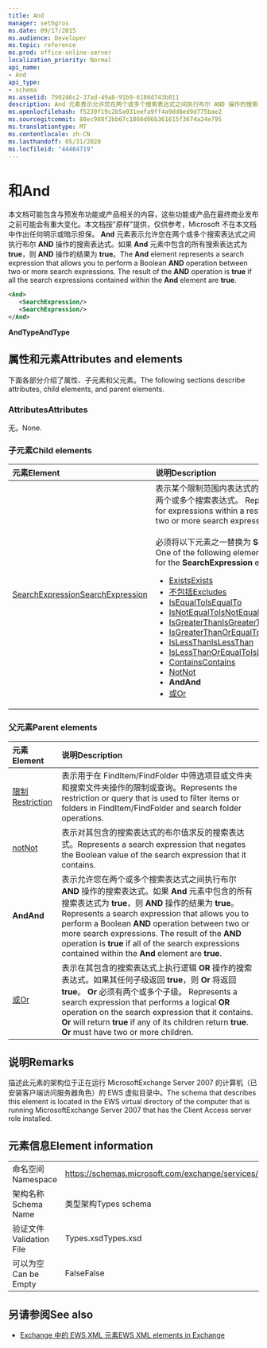 ```yaml
---
title: And
manager: sethgros
ms.date: 09/17/2015
ms.audience: Developer
ms.topic: reference
ms.prod: office-online-server
localization_priority: Normal
api_name:
- And
api_type:
- schema
ms.assetid: 790246c2-37ad-49a8-91b9-6186d743b011
description: And 元素表示允许您在两个或多个搜索表达式之间执行布尔 AND 操作的搜索表达式。如果 And 元素中包含的所有搜索表达式为 true，则 AND 操作的结果为 true。
ms.openlocfilehash: f5239f19c2b5a931eefa9ff4a9dd8ed9d775bae2
ms.sourcegitcommit: 88ec988f2bb67c1866d06b361615f3674a24e795
ms.translationtype: MT
ms.contentlocale: zh-CN
ms.lasthandoff: 05/31/2020
ms.locfileid: "44464719"
---
```

# <a name="and"></a><span data-ttu-id="c8d70-104">和</span><span class="sxs-lookup"><span data-stu-id="c8d70-104">And</span></span>

<span data-ttu-id="c8d70-p102">本文档可能包含与预发布功能或产品相关的内容，这些功能或产品在最终商业发布之前可能会有重大变化。本文档按"原样"提供，仅供参考，Microsoft 不在本文档中作出任何明示或暗示担保。 **And** 元素表示允许您在两个或多个搜索表达式之间执行布尔 **AND** 操作的搜索表达式。如果 **And** 元素中包含的所有搜索表达式为 **true**，则 **AND** 操作的结果为 **true**。</span><span class="sxs-lookup"><span data-stu-id="c8d70-p102">The **And** element represents a search expression that allows you to perform a Boolean **AND** operation between two or more search expressions. The result of the **AND** operation is **true** if all the search expressions contained within the **And** element are **true**.</span></span>
  
```xml
<And>
   <SearchExpression/>
   <SearchExpression/>
</And>
```

 <span data-ttu-id="c8d70-107">**AndType**</span><span class="sxs-lookup"><span data-stu-id="c8d70-107">**AndType**</span></span>
## <a name="attributes-and-elements"></a><span data-ttu-id="c8d70-108">属性和元素</span><span class="sxs-lookup"><span data-stu-id="c8d70-108">Attributes and elements</span></span>

<span data-ttu-id="c8d70-109">下面各部分介绍了属性、子元素和父元素。</span><span class="sxs-lookup"><span data-stu-id="c8d70-109">The following sections describe attributes, child elements, and parent elements.</span></span>
  
### <a name="attributes"></a><span data-ttu-id="c8d70-110">Attributes</span><span class="sxs-lookup"><span data-stu-id="c8d70-110">Attributes</span></span>

<span data-ttu-id="c8d70-111">无。</span><span class="sxs-lookup"><span data-stu-id="c8d70-111">None.</span></span>
  
### <a name="child-elements"></a><span data-ttu-id="c8d70-112">子元素</span><span class="sxs-lookup"><span data-stu-id="c8d70-112">Child elements</span></span>

|<span data-ttu-id="c8d70-113">**元素**</span><span class="sxs-lookup"><span data-stu-id="c8d70-113">**Element**</span></span>|<span data-ttu-id="c8d70-114">**说明**</span><span class="sxs-lookup"><span data-stu-id="c8d70-114">**Description**</span></span>|
|:-----|:-----|
|[<span data-ttu-id="c8d70-115">SearchExpression</span><span class="sxs-lookup"><span data-stu-id="c8d70-115">SearchExpression</span></span>](searchexpression.md) <br/> | <span data-ttu-id="c8d70-p103">表示某个限制范围内表达式的基类。And 操作中必须有两个或多个搜索表达式。  </span><span class="sxs-lookup"><span data-stu-id="c8d70-p103">Represents the base class for expressions within a restriction. There must be two or more search expressions in an And operation.</span></span><br/><br/>  <span data-ttu-id="c8d70-118">必须将以下元素之一替换为 **SearchExpression** 元素：</span><span class="sxs-lookup"><span data-stu-id="c8d70-118">One of the following elements must be substituted for the **SearchExpression** element:</span></span><ul><li> [<span data-ttu-id="c8d70-119">Exists</span><span class="sxs-lookup"><span data-stu-id="c8d70-119">Exists</span></span>](exists.md)</li><li>[<span data-ttu-id="c8d70-120">不包括</span><span class="sxs-lookup"><span data-stu-id="c8d70-120">Excludes</span></span>](excludes.md)</li><li>[<span data-ttu-id="c8d70-121">IsEqualTo</span><span class="sxs-lookup"><span data-stu-id="c8d70-121">IsEqualTo</span></span>](isequalto.md)</li><li>[<span data-ttu-id="c8d70-122">IsNotEqualTo</span><span class="sxs-lookup"><span data-stu-id="c8d70-122">IsNotEqualTo</span></span>](isnotequalto.md)</li><li>[<span data-ttu-id="c8d70-123">IsGreaterThan</span><span class="sxs-lookup"><span data-stu-id="c8d70-123">IsGreaterThan</span></span>](isgreaterthan.md)</li><li>[<span data-ttu-id="c8d70-124">IsGreaterThanOrEqualTo</span><span class="sxs-lookup"><span data-stu-id="c8d70-124">IsGreaterThanOrEqualTo</span></span>](isgreaterthanorequalto.md)</li><li>[<span data-ttu-id="c8d70-125">IsLessThan</span><span class="sxs-lookup"><span data-stu-id="c8d70-125">IsLessThan</span></span>](islessthan.md)</li><li>[<span data-ttu-id="c8d70-126">IsLessThanOrEqualTo</span><span class="sxs-lookup"><span data-stu-id="c8d70-126">IsLessThanOrEqualTo</span></span>](islessthanorequalto.md)</li><li>[<span data-ttu-id="c8d70-127">Contains</span><span class="sxs-lookup"><span data-stu-id="c8d70-127">Contains</span></span>](contains.md)</li><li>[<span data-ttu-id="c8d70-128">Not</span><span class="sxs-lookup"><span data-stu-id="c8d70-128">Not</span></span>](not.md)</li><li><span data-ttu-id="c8d70-129">**And**</span><span class="sxs-lookup"><span data-stu-id="c8d70-129">**And**</span></span></li><li>[<span data-ttu-id="c8d70-130">或</span><span class="sxs-lookup"><span data-stu-id="c8d70-130">Or</span></span>](or.md) </li></ul> |
   
### <a name="parent-elements"></a><span data-ttu-id="c8d70-131">父元素</span><span class="sxs-lookup"><span data-stu-id="c8d70-131">Parent elements</span></span>

|<span data-ttu-id="c8d70-132">**元素**</span><span class="sxs-lookup"><span data-stu-id="c8d70-132">**Element**</span></span>|<span data-ttu-id="c8d70-133">**说明**</span><span class="sxs-lookup"><span data-stu-id="c8d70-133">**Description**</span></span>|
|:-----|:-----|
|[<span data-ttu-id="c8d70-134">限制</span><span class="sxs-lookup"><span data-stu-id="c8d70-134">Restriction</span></span>](restriction.md) <br/> |<span data-ttu-id="c8d70-135">表示用于在 FindItem/FindFolder 中筛选项目或文件夹和搜索文件夹操作的限制或查询。</span><span class="sxs-lookup"><span data-stu-id="c8d70-135">Represents the restriction or query that is used to filter items or folders in FindItem/FindFolder and search folder operations.</span></span>  <br/> |
|[<span data-ttu-id="c8d70-136">not</span><span class="sxs-lookup"><span data-stu-id="c8d70-136">Not</span></span>](not.md) <br/> |<span data-ttu-id="c8d70-137">表示对其包含的搜索表达式的布尔值求反的搜索表达式。</span><span class="sxs-lookup"><span data-stu-id="c8d70-137">Represents a search expression that negates the Boolean value of the search expression that it contains.</span></span>  <br/> |
|<span data-ttu-id="c8d70-138">**And**</span><span class="sxs-lookup"><span data-stu-id="c8d70-138">**And**</span></span> <br/> |<span data-ttu-id="c8d70-p104">表示允许您在两个或多个搜索表达式之间执行布尔 **AND** 操作的搜索表达式。如果 **And** 元素中包含的所有搜索表达式为 **true**，则 **AND** 操作的结果为 **true**。  </span><span class="sxs-lookup"><span data-stu-id="c8d70-p104">Represents a search expression that allows you to perform a Boolean **AND** operation between two or more search expressions. The result of the **AND** operation is **true** if all of the search expressions contained within the **And** element are **true**.  </span></span><br/> |
|[<span data-ttu-id="c8d70-141">或</span><span class="sxs-lookup"><span data-stu-id="c8d70-141">Or</span></span>](or.md) <br/> |<span data-ttu-id="c8d70-p105">表示在其包含的搜索表达式上执行逻辑 **OR** 操作的搜索表达式。如果其任何子级返回 **true**，则 **Or** 将返回 **true**。 **Or** 必须有两个或多个子级。  </span><span class="sxs-lookup"><span data-stu-id="c8d70-p105">Represents a search expression that performs a logical **OR** operation on the search expression that it contains. **Or** will return **true** if any of its children return **true**. **Or** must have two or more children.  </span></span><br/> |
   
## <a name="remarks"></a><span data-ttu-id="c8d70-145">说明</span><span class="sxs-lookup"><span data-stu-id="c8d70-145">Remarks</span></span>

<span data-ttu-id="c8d70-146">描述此元素的架构位于正在运行 MicrosoftExchange Server 2007 的计算机（已安装客户端访问服务器角色）的 EWS 虚拟目录中。</span><span class="sxs-lookup"><span data-stu-id="c8d70-146">The schema that describes this element is located in the EWS virtual directory of the computer that is running MicrosoftExchange Server 2007 that has the Client Access server role installed.</span></span>
  
## <a name="element-information"></a><span data-ttu-id="c8d70-147">元素信息</span><span class="sxs-lookup"><span data-stu-id="c8d70-147">Element information</span></span>

|||
|:-----|:-----|
|<span data-ttu-id="c8d70-148">命名空间</span><span class="sxs-lookup"><span data-stu-id="c8d70-148">Namespace</span></span>  <br/> |https://schemas.microsoft.com/exchange/services/2006/types  <br/> |
|<span data-ttu-id="c8d70-149">架构名称</span><span class="sxs-lookup"><span data-stu-id="c8d70-149">Schema Name</span></span>  <br/> |<span data-ttu-id="c8d70-150">类型架构</span><span class="sxs-lookup"><span data-stu-id="c8d70-150">Types schema</span></span>  <br/> |
|<span data-ttu-id="c8d70-151">验证文件</span><span class="sxs-lookup"><span data-stu-id="c8d70-151">Validation File</span></span>  <br/> |<span data-ttu-id="c8d70-152">Types.xsd</span><span class="sxs-lookup"><span data-stu-id="c8d70-152">Types.xsd</span></span>  <br/> |
|<span data-ttu-id="c8d70-153">可以为空</span><span class="sxs-lookup"><span data-stu-id="c8d70-153">Can be Empty</span></span>  <br/> |<span data-ttu-id="c8d70-154">False</span><span class="sxs-lookup"><span data-stu-id="c8d70-154">False</span></span>  <br/> |
   
## <a name="see-also"></a><span data-ttu-id="c8d70-155">另请参阅</span><span class="sxs-lookup"><span data-stu-id="c8d70-155">See also</span></span>

- [<span data-ttu-id="c8d70-156">Exchange 中的 EWS XML 元素</span><span class="sxs-lookup"><span data-stu-id="c8d70-156">EWS XML elements in Exchange</span></span>](ews-xml-elements-in-exchange.md)

